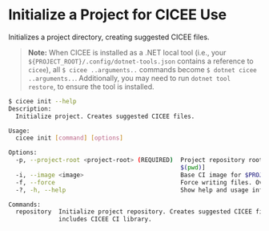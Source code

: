 # Initialize a Project for CICEE Use

Initializes a project directory, creating suggested CICEE files.

> **Note:** When CICEE is installed as a .NET local tool (i.e., your `${PROJECT_ROOT}/.config/dotnet-tools.json` contains a reference to `cicee`), all `$ cicee ..arguments..` commands become `$ dotnet cicee ..arguments..`. Additionally, you may need to run `dotnet tool restore`, to ensure the tool is installed.

```bash
$ cicee init --help
Description:
  Initialize project. Creates suggested CICEE files.

Usage:
  cicee init [command] [options]

Options:
  -p, --project-root <project-root> (REQUIRED)  Project repository root directory [default:
                                                $(pwd)]
  -i, --image <image>                           Base CI image for $PROJECT_ROOT/ci/Dockerfile.
  -f, --force                                   Force writing files. Overwrites files which already exist. [default: False]
  -?, -h, --help                                Show help and usage information

Commands:
  repository  Initialize project repository. Creates suggested CICEE files and continuous integration scripts. Optionally
              includes CICEE CI library.
```
